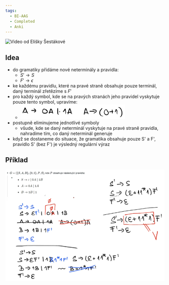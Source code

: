 ```yaml
---
tags:
  - BI-AAG
  - Completed
  - Anki
---
```


![Video od Elišky Šestákové](https://www.youtube.com/watch?v=GIZqiyGvAIY)

## Idea
- do gramatiky přidáme nové neterminály a pravidla:
	- $S' \rightarrow S$
	- $F' \rightarrow \epsilon$
- ke každému pravidlu, které na pravé straně obsahuje pouze terminál, daný terminál zřetězíme s $F'$
- pro každý symbol, kde se na pravých stranách jeho pravidel vyskytuje pouze tento symbol, upravíme:
	- ![](Attachments/Pasted%20image%2020231207123236.png)
- postupně eliminujeme jednotlivé symboly
	- všude, kde se daný neterminál vyskytuje na pravé straně pravidla, nahradíme tím, co daný neterminál generuje
- když se dostaneme do situace, že gramatika obsahuje pouze S' a F', pravidlo S' (bez F') je výsledný regulární výraz

## Příklad
![](Attachments/Pasted%20image%2020231207123818.png)